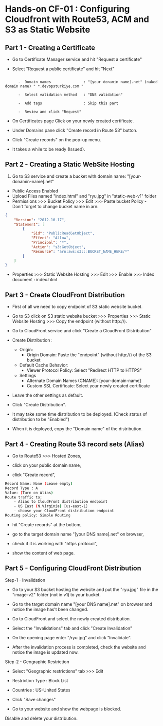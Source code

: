 # Hands-on CF-01 : Configuring Cloudfront with Route53, ACM and S3 as Static Website

## Part 1 - Creating a Certificate

- Go to Certificate Manager service and hit "Request a certificate"

- Select "Request a public certificate" and hit "Next"

```text

      -  Domain names               : "[your donamin name].net" (naked domain name) " *.devopsturkiye.com "

      -  Select validation method   : "DNS validation"
  
      -  Add tags                   : Skip this part
  
      -  Review and click "Request"
```

- On Certificates page Click on your newly created certificate.

- Under Domains pane click "Create record in Route 53" button.

- Click "Create records" on the pop-up menu.

- It takes a while to be ready (Issued).  

## Part 2 - Creating a Static WebSite Hosting

1. Go to S3 service and create a bucket with domain name: "[your-donamin-name].net"

- Public Access Enabled
- Upload Files named "index.html" and "ryu.jpg" in "static-web-v1" folder
- Permissions >>> Bucket Policy >>> Edit >>> Paste bucket Policy - Don't forget to change bucket name in arn.

```json
{
    "Version": "2012-10-17",
    "Statement": [
        {
            "Sid": "PublicReadGetObject",
            "Effect": "Allow",
            "Principal": "*",
            "Action": "s3:GetObject",
            "Resource": "arn:aws:s3:::BUCKET_NAME_HERE/*"
        }
    ]
}
```

- Properties >>> Static Website Hosting >>> Edit >>> Enable >>> Index document : index.html

## Part 3 - Create CloudFront Distribution

- First of all we need to copy endpoint of S3 static website bucket.

- Go to S3 click on S3 static website bucket >>> Properties >>> Static Website Hosting >>> Copy the endpoint (without http://).

- Go to CloudFront service and click "Create a CloudFront Distribution"

- Create Distribution :
  - Origin:
    - Origin Domain: Paste the "endpoint" (without http://) of the S3 bucket
  - Default Cache Behavior:
    - Viewer Protocol Policy: Select "Redirect HTTP to HTTPS"
  - Settings
    - Alternate Domain Names (CNAME): [your-domain-name]
    - Custom SSL Certificate: Select your newly created certificate

- Leave the other settings as default.

- Click "Create Distribution".

- It may take some time distribution to be deployed. (Check status of distribution to be "Enabled")

- When it is deployed, copy the "Domain name" of the distribution. 

## Part 4 - Creating Route 53 record sets (Alias)

- Go to Route53 >>> Hosted Zones, 

- click on your public domain name,

- click "Create record",

```bash
Record Name: None (Leave empty)
Record Type : A
Value: (Turn on Alias)
Route traffic to: 
    - Alias to CloudFront distribution endpoint
    - US East (N.Virginia) [us-east-1]
    - choose your CloudFront distribution endpoint
Routing policy: Simple Routing
```

- hit "Create records" at the bottom,

- go to the target domain name "[your DNS name].net" on browser,

- check if it is working with "https protocol",

- show the content of web page.

## Part 5 - Configuring CloudFront Distribution

Step-1 - Invalidation

- Go to your S3 bucket hosting the website and put the "ryu.jpg" file in the "image-v2" folder (not in v1) to your bucket. 

- Go to the target domain name "[your DNS name].net" on browser and notice the image has't been changed.

- Go to CloudFront and select the newly created distribution.

- Select the "Invalidations" tab and click "Create Invalidation"

- On the opening page enter "/ryu.jpg" and click "Invalidate". 

- After the invalidation process is completed, check the website and notice the image is updated now.

Step-2 - Geographic Restriction

- Select "Geographic restrictions" tab >>> Edit

- Restriction Type : Block List

- Countries : US-United States 

- Click "Save changes"

- Go to your website and show the webpage is blocked.

Disable and delete your distribution.